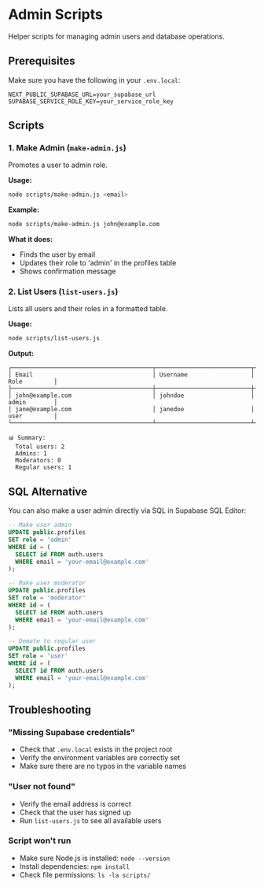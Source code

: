 # Admin Scripts

Helper scripts for managing admin users and database operations.

## Prerequisites

Make sure you have the following in your `.env.local`:

```env
NEXT_PUBLIC_SUPABASE_URL=your_supabase_url
SUPABASE_SERVICE_ROLE_KEY=your_service_role_key
```

## Scripts

### 1. Make Admin (`make-admin.js`)

Promotes a user to admin role.

**Usage:**
```bash
node scripts/make-admin.js <email>
```

**Example:**
```bash
node scripts/make-admin.js john@example.com
```

**What it does:**
- Finds the user by email
- Updates their role to 'admin' in the profiles table
- Shows confirmation message

### 2. List Users (`list-users.js`)

Lists all users and their roles in a formatted table.

**Usage:**
```bash
node scripts/list-users.js
```

**Output:**
```
┌────────────────────────────────────────┬───────────────────────────┬──────────────┐
│ Email                                  │ Username                  │ Role         │
├────────────────────────────────────────┼───────────────────────────┼──────────────┤
│ john@example.com                       │ johndoe                   │ admin        │
│ jane@example.com                       │ janedoe                   │ user         │
└────────────────────────────────────────┴───────────────────────────┴──────────────┘

📊 Summary:
  Total users: 2
  Admins: 1
  Moderators: 0
  Regular users: 1
```

## SQL Alternative

You can also make a user admin directly via SQL in Supabase SQL Editor:

```sql
-- Make user admin
UPDATE public.profiles
SET role = 'admin'
WHERE id = (
  SELECT id FROM auth.users 
  WHERE email = 'your-email@example.com'
);

-- Make user moderator
UPDATE public.profiles
SET role = 'moderator'
WHERE id = (
  SELECT id FROM auth.users 
  WHERE email = 'your-email@example.com'
);

-- Demote to regular user
UPDATE public.profiles
SET role = 'user'
WHERE id = (
  SELECT id FROM auth.users 
  WHERE email = 'your-email@example.com'
);
```

## Troubleshooting

### "Missing Supabase credentials"
- Check that `.env.local` exists in the project root
- Verify the environment variables are correctly set
- Make sure there are no typos in the variable names

### "User not found"
- Verify the email address is correct
- Check that the user has signed up
- Run `list-users.js` to see all available users

### Script won't run
- Make sure Node.js is installed: `node --version`
- Install dependencies: `npm install`
- Check file permissions: `ls -la scripts/`


